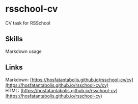 # rsschool-cv

CV task for RSSchool

## Skills

Markdown usage

## Links

Markdown: [https://hosfatantabolis.github.io/rsschool-cv/cv](https://hosfatantabolis.github.io/rsschool-cv/cv)  
HTML: [https://hosfatantabolis.github.io/rsschool-cv](https://hosfatantabolis.github.io/rsschool-cv)
